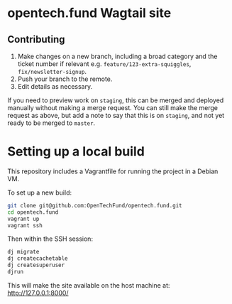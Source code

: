 opentech.fund Wagtail site
==================

## Contributing

1. Make changes on a new branch, including a broad category and the ticket number if relevant e.g. `feature/123-extra-squiggles`, `fix/newsletter-signup`.
1. Push your branch to the remote.
1. Edit details as necessary.



If you need to preview work on `staging`, this can be merged and deployed manually without making a merge request. You can still make the merge request as above, but add a note to say that this is on `staging`, and not yet ready to be merged to `master`.

# Setting up a local build

This repository includes a Vagrantfile for running the project in a Debian VM.

To set up a new build:

``` bash
git clone git@github.com:OpenTechFund/opentech.fund.git
cd opentech.fund
vagrant up
vagrant ssh
```

Then within the SSH session:

``` bash
dj migrate
dj createcachetable
dj createsuperuser
djrun
```

This will make the site available on the host machine at: http://127.0.0.1:8000/
